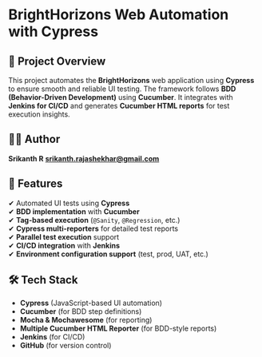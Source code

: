 # BrightHorizons Web Automation with Cypress  

## 📌 Project Overview  
This project automates the **BrightHorizons** web application using **Cypress** to ensure smooth and reliable UI testing. The framework follows **BDD (Behavior-Driven Development)** using **Cucumber**. It integrates with **Jenkins for CI/CD** and generates **Cucumber HTML reports** for test execution insights.  

## 👨‍💻 Author  
**Srikanth R** 
**srikanth.rajashekhar@gmail.com**  

## 🚀 Features  
✔ Automated UI tests using **Cypress**  
✔ **BDD implementation** with **Cucumber**  
✔ **Tag-based execution** (`@Sanity`, `@Regression`, etc.)  
✔ **Cypress multi-reporters** for detailed test reports  
✔ **Parallel test execution** support  
✔ **CI/CD integration** with **Jenkins**  
✔ **Environment configuration support** (test, prod, UAT, etc.)  

## 🛠 Tech Stack  
- **Cypress** (JavaScript-based UI automation)  
- **Cucumber** (for BDD step definitions)  
- **Mocha & Mochawesome** (for reporting)  
- **Multiple Cucumber HTML Reporter** (for BDD-style reports)  
- **Jenkins** (for CI/CD)  
- **GitHub** (for version control)  
